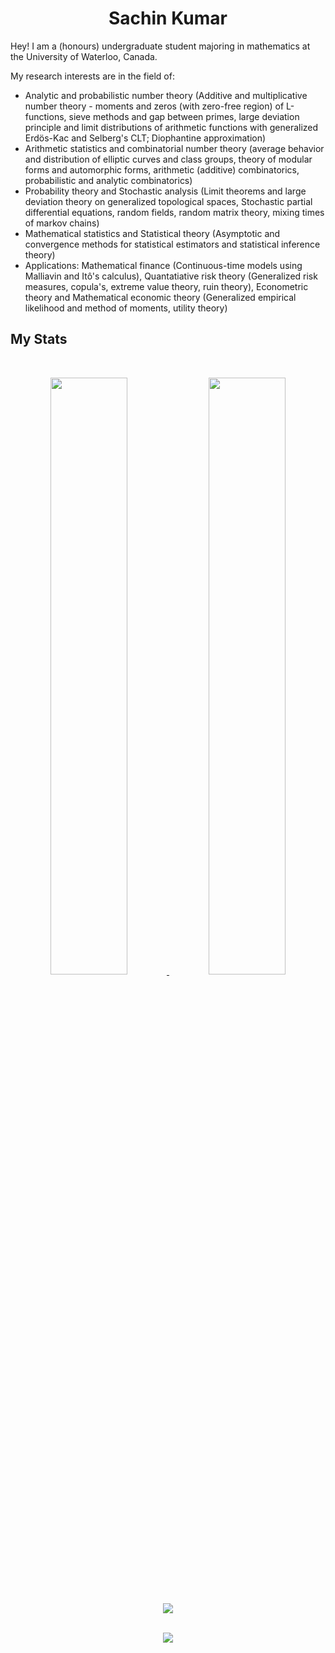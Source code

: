 <h1 align="center">
  <b>Sachin Kumar</b>
</h1>
<!-- <img align="right" width=400px height=400px alt="landing gif" src="https://github.com/probro27/landing-design/blob/main/PK%20.gif" /> -->

Hey! I am a (honours) undergraduate student majoring in mathematics at the University of Waterloo, Canada.

My research interests are in the field of: 
- Analytic and probabilistic number theory (Additive and multiplicative number theory - moments and zeros (with zero-free region) of L-functions, sieve methods and gap between primes, large deviation principle and limit distributions of arithmetic functions with generalized Erdös-Kac and Selberg's CLT; Diophantine approximation)
- Arithmetic statistics and combinatorial number theory (average behavior and distribution of elliptic curves and class groups, theory of modular forms and automorphic forms, arithmetic (additive) combinatorics, probabilistic and analytic combinatorics)
- Probability theory and Stochastic analysis (Limit theorems and large deviation theory on generalized topological spaces, Stochastic partial differential equations, random fields, random matrix theory, mixing times of markov chains)
- Mathematical statistics and Statistical theory (Asymptotic and convergence methods for statistical estimators and statistical inference theory)
- Applications: Mathematical finance (Continuous-time models using Malliavin and Itô's calculus), Quantatiative risk theory (Generalized risk measures, copula's, extreme value theory, ruin theory), Econometric theory and Mathematical economic theory (Generalized empirical likelihood and method of moments, utility theory)

## My Stats

<br/>
<p align="center">
  <a href="https://abhigyantrips.dev/">
  <img width="49.5%" src="https://github-readme-stats.vercel.app/api?username=diophantus03&show_icons=true&theme=dracula&hide_border=true" />
    <img width="49.5%" src="https://github-readme-streak-stats.herokuapp.com/?user=diophantus03&theme=dracula&hide_border=true" />
    
  </a>
</p>
<br>


<div align = "center">
  <img align="center" src= "https://github-profile-trophy.vercel.app/?username=diophantus03&theme=dracula&rank=SECRET,SSS,SS,AAA,B&margin-w=10" />
</div>
<br>
<div align = "center">
  <p>
    <img src="https://github-readme-stats.vercel.app/api/top-langs/?username=diophantus03&theme=dracula&layout=compact&langs_count=7" />
  </p>
</div>

<!--- 
<div align = "center">
  <p>
   <img src="./profile-3d-contrib/profile-night-rainbow.svg" />
   ![](./profile-3d-contrib/profile-green-animate.svg)
    
  </p>
</div>

<p align="center">
  <a href="https://skillicons.dev">
    <img src="https://skillicons.dev/icons?i=bash,c,cpp,cs,js,html,css,figma,firebase,flask,flutter,git,graphql,haskell,heroku,java,kotlin,linux,mongodb,mysql,nextjs,nodejs,postgres,py,redis,react,rust,swift,typescript,vscode" />
  </a>
</p>
-->
